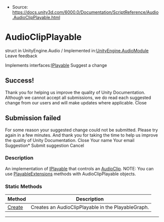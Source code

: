 * Source: https://docs.unity3d.com/6000.0/Documentation/ScriptReference/Audio.AudioClipPlayable.html

# AudioClipPlayable
struct in UnityEngine.Audio
/
Implemented in:[UnityEngine.AudioModule](https://docs.unity3d.com/6000.0/Documentation/ScriptReference/UnityEngine.AudioModule.html)
Leave feedback
  

Implements interfaces:[IPlayable](https://docs.unity3d.com/6000.0/Documentation/ScriptReference/Playables.IPlayable.html)
Suggest a change
## Success!
Thank you for helping us improve the quality of Unity Documentation. Although we cannot accept all submissions, we do read each suggested change from our users and will make updates where applicable.
Close
## Submission failed
For some reason your suggested change could not be submitted. Please <a>try again</a> in a few minutes. And thank you for taking the time to help us improve the quality of Unity Documentation.
Close
Your name Your email Suggestion* Submit suggestion
Cancel
### Description
An implementation of [IPlayable](https://docs.unity3d.com/6000.0/Documentation/ScriptReference/Playables.IPlayable.html) that controls an [AudioClip](https://docs.unity3d.com/6000.0/Documentation/ScriptReference/AudioClip.html).
NOTE: You can use [PlayableExtensions](https://docs.unity3d.com/6000.0/Documentation/ScriptReference/Playables.PlayableExtensions.html) methods with AudioClipPlayable objects.
### Static Methods
Method | Description  
---|---  
[Create](https://docs.unity3d.com/6000.0/Documentation/ScriptReference/Audio.AudioClipPlayable.Create.html) | Creates an AudioClipPlayable in the PlayableGraph.  
* * *

